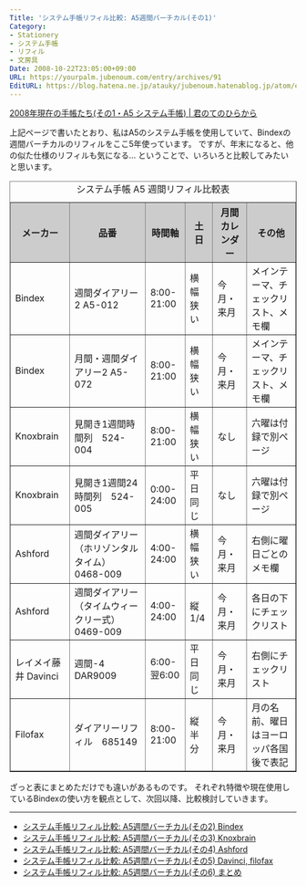 ```yaml
---
Title: 'システム手帳リフィル比較: A5週間バーチカル(その1)'
Category:
- Stationery
- システム手帳
- リフィル
- 文房具
Date: 2008-10-22T23:05:00+09:00
URL: https://yourpalm.jubenoum.com/entry/archives/91
EditURL: https://blog.hatena.ne.jp/atauky/jubenoum.hatenablog.jp/atom/entry/6653458415120883763
---
```


<a href="http://yourpalm.jubenoum.com/2008/09/2008%e5%b9%b4%e7%8f%be%e5%9c%a8%e3%81%ae%e6%89%8b%e5%b8%b3%e3%81%9f%e3%81%a1%e3%81%9d%e3%81%ae1%e3%83%bba5-%e3%82%b7%e3%82%b9%e3%83%86%e3%83%a0%e6%89%8b%e5%b8%b3/">2008年現在の手帳たち(その1・A5 システム手帳) | 君のてのひらから</a>

上記ページで書いたとおり、私はA5のシステム手帳を使用していて、Bindexの週間バーチカルのリフィルをここ5年使っています。
ですが、年末になると、他の似た仕様のリフィルも気になる...
ということで、いろいろと比較してみたいと思います。
<table border="1" cellpadding="2" width="95%"><caption>システム手帳 A5 週間リフィル比較表</caption>
<tbody>
<tr align="center" bgcolor="#cccccc">
<th> メーカー</th>
<th> 品番</th>
<th> 時間軸</th>
<th> 土日</th>
<th> 月間カレンダー</th>
<th> その他</th>
</tr>
<tr>
<td>Bindex</td>
<td>週間ダイアリー2 A5-012</td>
<td>8:00-21:00</td>
<td>横幅狭い</td>
<td>今月・来月</td>
<td>メインテーマ、チェックリスト、メモ欄</td>
</tr>
<tr>
<td>Bindex</td>
<td>月間・週間ダイアリー2 A5-072</td>
<td>8:00-21:00</td>
<td>横幅狭い</td>
<td>今月・来月</td>
<td>メインテーマ、チェックリスト、メモ欄</td>
</tr>
<tr>
<td>Knoxbrain</td>
<td>見開き1週間時間列　524-004</td>
<td>8:00-21:00</td>
<td>横幅狭い</td>
<td>なし</td>
<td>六曜は付録で別ページ</td>
</tr>
<tr>
<td>Knoxbrain</td>
<td>見開き1週間24時間列　524-005</td>
<td>0:00-24:00</td>
<td>平日同じ</td>
<td>なし</td>
<td>六曜は付録で別ページ</td>
</tr>
<tr>
<td>Ashford</td>
<td>週間ダイアリー（ホリゾンタルタイム） 0468-009</td>
<td>4:00-24:00</td>
<td>横幅狭い</td>
<td>今月・来月</td>
<td>右側に曜日ごとのメモ欄</td>
</tr>
<tr>
<td>Ashford</td>
<td>週間ダイアリー（タイムウィークリー式）0469-009</td>
<td>4:00-24:00</td>
<td>縦 1/4</td>
<td>今月・来月</td>
<td>各日の下にチェックリスト</td>
</tr>
<tr>
<td>レイメイ藤井 Davinci</td>
<td>週間-4　DAR9009</td>
<td>6:00-翌6:00</td>
<td>平日同じ</td>
<td>今月・来月</td>
<td>右側にチェックリスト</td>
</tr>
<tr>
<td>Filofax</td>
<td>ダイアリーリフィル　685149</td>
<td>8:00-21:00</td>
<td>縦半分</td>
<td>今月・来月</td>
<td>月の名前、曜日はヨーロッパ各国後で表記</td>
</tr>
</tbody></table>
ざっと表にまとめただけでも違いがあるものです。
それぞれ特徴や現在使用しているBindexの使い方を観点として、次回以降、比較検討していきます。

<hr />
<ul>
	<li><a href="../2008/10/%e3%82%b7%e3%82%b9%e3%83%86%e3%83%a0%e6%89%8b%e5%b8%b3%e3%83%aa%e3%83%95%e3%82%a3%e3%83%ab%e6%af%94%e8%bc%83-a5%e9%80%b1%e9%96%93%e3%83%90%e3%83%bc%e3%83%81%e3%82%ab%e3%83%ab%e3%81%9d%e3%81%ae2/">システム手帳リフィル比較: A5週間バーチカル(その2) Bindex</a></li>
	<li><a href="../2008/10/%e3%82%b7%e3%82%b9%e3%83%86%e3%83%a0%e6%89%8b%e5%b8%b3%e3%83%aa%e3%83%95%e3%82%a3%e3%83%ab%e6%af%94%e8%bc%83-a5%e9%80%b1%e9%96%93%e3%83%90%e3%83%bc%e3%83%81%e3%82%ab%e3%83%ab%e3%81%9d%e3%81%ae3/">システム手帳リフィル比較: A5週間バーチカル(その3) Knoxbrain</a></li>
	<li><a href="../2008/10/%e3%82%b7%e3%82%b9%e3%83%86%e3%83%a0%e6%89%8b%e5%b8%b3%e3%83%aa%e3%83%95%e3%82%a3%e3%83%ab%e6%af%94%e8%bc%83-a5%e9%80%b1%e9%96%93%e3%83%90%e3%83%bc%e3%83%81%e3%82%ab%e3%83%ab%e3%81%9d%e3%81%ae4/">システム手帳リフィル比較: A5週間バーチカル(その4) Ashford</a></li>
	<li><a href="../2008/10/%e3%82%b7%e3%82%b9%e3%83%86%e3%83%a0%e6%89%8b%e5%b8%b3%e3%83%aa%e3%83%95%e3%82%a3%e3%83%ab%e6%af%94%e8%bc%83-a5%e9%80%b1%e9%96%93%e3%83%90%e3%83%bc%e3%83%81%e3%82%ab%e3%83%ab%e3%81%9d%e3%81%ae5/">システム手帳リフィル比較: A5週間バーチカル(その5) Davinci, filofax</a></li>
	<li><a href="../2008/10/%e3%82%b7%e3%82%b9%e3%83%86%e3%83%a0%e6%89%8b%e5%b8%b3%e3%83%aa%e3%83%95%e3%82%a3%e3%83%ab%e6%af%94%e8%bc%83-a5%e9%80%b1%e9%96%93%e3%83%90%e3%83%bc%e3%83%81%e3%82%ab%e3%83%ab%e3%81%9d%e3%81%ae6/">システム手帳リフィル比較: A5週間バーチカル(その6) まとめ
</a></li>
</ul>
